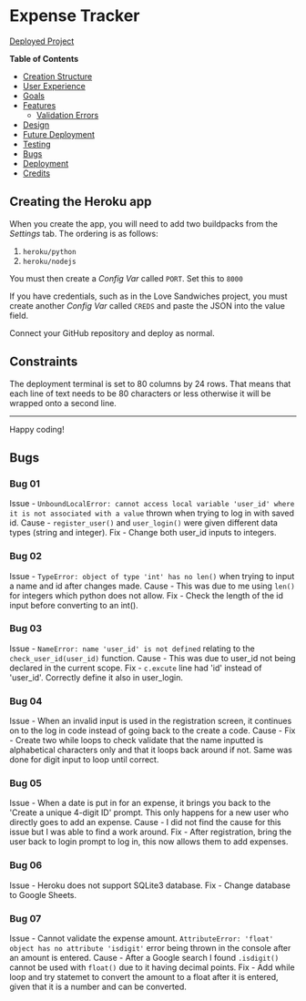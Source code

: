 # Expense Tracker

[Deployed Project](https://financial-expense-tracker-602c9c911447.herokuapp.com/)

**Table of Contents**
- [Creation Structure](#creation-structure)
- [User Experience](#user-experience)
- [Goals](#goals)
- [Features](#features)
  - [Validation Errors](#validation-errors)
- [Design](#design)
- [Future Deployment](future_deployment)
- [Testing](#testing)
- [Bugs](#bugs)
- [Deployment](#deployment)
- [Credits](#credits)

## Creating the Heroku app

When you create the app, you will need to add two buildpacks from the _Settings_ tab. The ordering is as follows:

1. `heroku/python`
2. `heroku/nodejs`

You must then create a _Config Var_ called `PORT`. Set this to `8000`

If you have credentials, such as in the Love Sandwiches project, you must create another _Config Var_ called `CREDS` and paste the JSON into the value field.

Connect your GitHub repository and deploy as normal.

## Constraints

The deployment terminal is set to 80 columns by 24 rows. That means that each line of text needs to be 80 characters or less otherwise it will be wrapped onto a second line.

---

Happy coding!

## Bugs 
### Bug 01
Issue - `UnboundLocalError: cannot access local variable 'user_id' where it is not associated with a value` thrown when trying to log in with saved id.
Cause - `register_user()` and `user_login()` were given different data types (string and integer).
Fix - Change both user_id inputs to integers.

### Bug 02 
Issue - `TypeError: object of type 'int' has no len()` when trying to input a name and id after changes made.
Cause - This was due to me using `len()` for integers which python does not allow.
Fix - Check the length of the id input before converting to an int().

### Bug 03 
Issue - `NameError: name 'user_id' is not defined` relating to the `check_user_id(user_id)` function. 
Cause - This was due to user_id not being declared in the current scope.
Fix - `c.excute` line had 'id' instead of 'user_id'. Correctly define it also in user_login.

### Bug 04 
Issue - When an invalid input is used in the registration screen, it continues on to the log in code instead of going back to the create a code.
Cause - 
Fix - Create two while loops to check validate that the name inputted is alphabetical characters only and that it loops back around if not. Same was done for digit input to loop until correct.

### Bug 05
Issue - When a date is put in for an expense, it brings you back to the 'Create a unique 4-digit ID' prompt. This only happens for a new user who directly goes to add an expense.
Cause - I did not find the cause for this issue but I was able to find a work around.
Fix - After registration, bring the user back to login prompt to log in, this now allows them to add expenses. 

### Bug 06
Issue - Heroku does not support SQLite3 database.
Fix - Change database to Google Sheets.

### Bug 07 
Issue - Cannot validate the expense amount. `AttributeError: 'float' object has no attribute 'isdigit'` error being thrown in the console after an amount is entered.
Cause - After a Google search I found `.isdigit()` cannot be used with `float()` due to it having decimal points.
Fix - Add while loop and try statemet to convert the amount to a float after it is entered, given that it is a number and can be converted.
